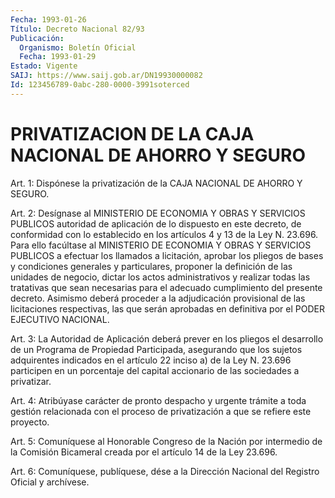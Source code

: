 ```yaml
---
Fecha: 1993-01-26
Título: Decreto Nacional 82/93
Publicación:
  Organismo: Boletín Oficial
  Fecha: 1993-01-29
Estado: Vigente
SAIJ: https://www.saij.gob.ar/DN19930000082
Id: 123456789-0abc-280-0000-3991soterced
---
```

# PRIVATIZACION DE LA CAJA NACIONAL DE AHORRO Y SEGURO

<a id="1"></a>
Art.  1:  Dispónese  la  privatización  de la CAJA NACIONAL DE AHORRO Y SEGURO.

<a id="2"></a>
Art. 2: Desígnase al MINISTERIO DE ECONOMIA Y OBRAS Y SERVICIOS PUBLICOS  autoridad  de aplicación de lo dispuesto en este decreto, de conformidad con lo  establecido  en  los  artículos 4 y 13 de la Ley  N.  23.696. Para ello facúltase al MINISTERIO  DE  ECONOMIA  Y OBRAS Y SERVICIOS  PUBLICOS  a  efectuar los llamados a licitación, aprobar los pliegos de bases y condiciones generales y particulares, proponer la definición  de  las  unidades de negocio, dictar  los actos administrativos y realizar todas  las  tratativas que sean  necesarias  para  el  adecuado  cumplimiento del presente decreto. Asimismo deberá proceder a la adjudicación  provisional de las    licitaciones  respectivas,  las  que  serán  aprobadas    en definitiva por el PODER EJECUTIVO NACIONAL.

<a id="3"></a>
Art. 3: La Autoridad de Aplicación deberá prever en los pliegos el desarrollo  de  un Programa de Propiedad Participada, asegurando que los sujetos adquirentes  indicados  en el artículo 22 inciso a) de  la  Ley  N.  23.696  participen  en un porcentaje  del  capital accionario de las sociedades a privatizar.

<a id="4"></a>
Art.  4:  Atribúyase  carácter  de  pronto  despacho y urgente trámite a toda gestión relacionada con el proceso  de privatización a que se refiere este proyecto.

<a id="5"></a>
Art.  5:  Comuníquese  al  Honorable Congreso de la Nación por intermedio de la Comisión Bicameral  creada  por  el artículo 14 de la Ley 23.696.

<a id="6"></a>
Art.  6: Comuníquese, publíquese, dése a la Dirección Nacional del Registro Oficial y archívese.